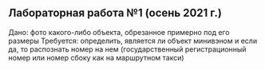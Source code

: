## Лабораторная работа №1 (осень 2021 г.)
Дано: фото какого-либо объекта, обрезанное примерно под его размеры
Требуется: определить, является ли объект минивэном и если да, то распознать номер на нем (государственный регистрационный номер или номер сбоку как на маршрутном такси)
